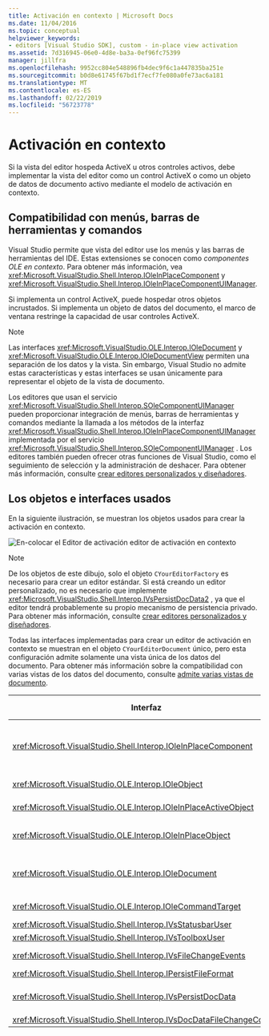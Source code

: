 ```yaml
---
title: Activación en contexto | Microsoft Docs
ms.date: 11/04/2016
ms.topic: conceptual
helpviewer_keywords:
- editors [Visual Studio SDK], custom - in-place view activation
ms.assetid: 7d316945-06e0-4d8e-ba3a-0ef96fc75399
manager: jillfra
ms.openlocfilehash: 9952cc804e548896fb4dec9f6c1a447835ba251e
ms.sourcegitcommit: b0d8e61745f67bd1f7ecf7fe080a0fe73ac6a181
ms.translationtype: MT
ms.contentlocale: es-ES
ms.lasthandoff: 02/22/2019
ms.locfileid: "56723778"
---
```

# <a name="in-place-activation"></a>Activación en contexto
Si la vista del editor hospeda ActiveX u otros controles activos, debe implementar la vista del editor como un control ActiveX o como un objeto de datos de documento activo mediante el modelo de activación en contexto.

## <a name="support-for-menus-toolbars-and-commands"></a>Compatibilidad con menús, barras de herramientas y comandos
 Visual Studio permite que vista del editor use los menús y las barras de herramientas del IDE. Estas extensiones se conocen como *componentes OLE en contexto*. Para obtener más información, vea <xref:Microsoft.VisualStudio.Shell.Interop.IOleInPlaceComponent> y <xref:Microsoft.VisualStudio.Shell.Interop.IOleInPlaceComponentUIManager>.

 Si implementa un control ActiveX, puede hospedar otros objetos incrustados. Si implementa un objeto de datos del documento, el marco de ventana restringe la capacidad de usar controles ActiveX.

> [!NOTE]
>  Las interfaces <xref:Microsoft.VisualStudio.OLE.Interop.IOleDocument> y <xref:Microsoft.VisualStudio.OLE.Interop.IOleDocumentView> permiten una separación de los datos y la vista. Sin embargo, Visual Studio no admite estas características y estas interfaces se usan únicamente para representar el objeto de la vista de documento.

 Los editores que usan el servicio <xref:Microsoft.VisualStudio.Shell.Interop.SOleComponentUIManager> pueden proporcionar integración de menús, barras de herramientas y comandos mediante la llamada a los métodos de la interfaz <xref:Microsoft.VisualStudio.Shell.Interop.IOleInPlaceComponentUIManager> implementada por el servicio <xref:Microsoft.VisualStudio.Shell.Interop.SOleComponentUIManager> . Los editores también pueden ofrecer otras funciones de Visual Studio, como el seguimiento de selección y la administración de deshacer. Para obtener más información, consulte [crear editores personalizados y diseñadores](../extensibility/creating-custom-editors-and-designers.md).

## <a name="objects-and-interfaces-used"></a>Los objetos e interfaces usados
 En la siguiente ilustración, se muestran los objetos usados para crear la activación en contexto.

 ![En&#45;colocar el Editor de activación](../extensibility/media/vsinplaceactivationeditor.gif "vsInPlaceActivationEditor") editor de activación en contexto

> [!NOTE]
>  De los objetos de este dibujo, solo el objeto `CYourEditorFactory` es necesario para crear un editor estándar. Si está creando un editor personalizado, no es necesario que implemente <xref:Microsoft.VisualStudio.Shell.Interop.IVsPersistDocData2> , ya que el editor tendrá probablemente su propio mecanismo de persistencia privado. Para obtener más información, consulte [crear editores personalizados y diseñadores](../extensibility/creating-custom-editors-and-designers.md).

 Todas las interfaces implementadas para crear un editor de activación en contexto se muestran en el objeto `CYourEditorDocument` único, pero esta configuración admite solamente una vista única de los datos del documento. Para obtener más información sobre la compatibilidad con varias vistas de los datos del documento, consulte [admite varias vistas de documento](../extensibility/supporting-multiple-document-views.md).

|Interfaz|Tipo de objeto|Usar|
|---------------|--------------------|---------|
|<xref:Microsoft.VisualStudio.Shell.Interop.IOleInPlaceComponent>|Ver|Permite que los objetos de VSPackage en contexto funcionen como componentes totalmente integrados del IDE mediante el servicio <xref:Microsoft.VisualStudio.Shell.Interop.SOleComponentUIManager> . Este servicio integra los menús, las barras de herramientas y los comandos del objeto en el IDE y emite notificaciones de los cambios de estado.|
|<xref:Microsoft.VisualStudio.OLE.Interop.IOleObject>|Ver|Medios principales por los que un objeto incrustado proporciona características básicas a su contenedor y se comunica con este.|
|<xref:Microsoft.VisualStudio.OLE.Interop.IOleInPlaceActiveObject>|Ver|Administra la activación y desactivación de los objetos en contexto, y determina la cantidad del objeto en contexto que debe estar visible.|
|<xref:Microsoft.VisualStudio.OLE.Interop.IOleInPlaceObject>|Ver|Proporciona un canal directo de comunicación entre un objeto en contexto, la ventana de marco exterior de la aplicación asociada y la ventana del documento en la aplicación que contiene el objeto incrustado.|
|<xref:Microsoft.VisualStudio.OLE.Interop.IOleDocument>|Ver|Implementa un objeto ActiveX. Tenga en cuenta que los métodos de <xref:Microsoft.VisualStudio.OLE.Interop.IOleDocument> y <xref:Microsoft.VisualStudio.OLE.Interop.IOleDocumentView> que separan los datos y la vista del documento no se usan en el IDE.|
|<xref:Microsoft.VisualStudio.OLE.Interop.IOleCommandTarget>|Ver/datos|Permite que el objeto de datos del documento, el objeto de vista de documento o ambos participen en la gestión de comandos.|
|<xref:Microsoft.VisualStudio.Shell.Interop.IVsStatusbarUser>|Ver|Habilita las actualizaciones de la barra de estado.|
|<xref:Microsoft.VisualStudio.Shell.Interop.IVsToolboxUser>|Ver|Permite agregar elementos al cuadro de herramientas.|
|<xref:Microsoft.VisualStudio.Shell.Interop.IVsFileChangeEvents>|Datos|Envía una notificación de los cambios realizados en el archivo editado. (Esta interfaz es opcional).|
|<xref:Microsoft.VisualStudio.Shell.Interop.IPersistFileFormat>|Datos|Se usa para habilitar la característica Guardar como para un tipo de archivo.|
|<xref:Microsoft.VisualStudio.Shell.Interop.IVsPersistDocData>|Datos|Habilita la persistencia del documento. Para los archivos de solo lectura, llame a <xref:Microsoft.VisualStudio.Shell.Interop.IVsPersistDocData2.SetDocDataReadOnly%2A> para proporcionar el icono "bloquear" que indica que los archivos son de solo lectura.|
|<xref:Microsoft.VisualStudio.Shell.Interop.IVsDocDataFileChangeControl>|Datos|Determina si los cambios realizados en los datos del documento deben omitirse.|